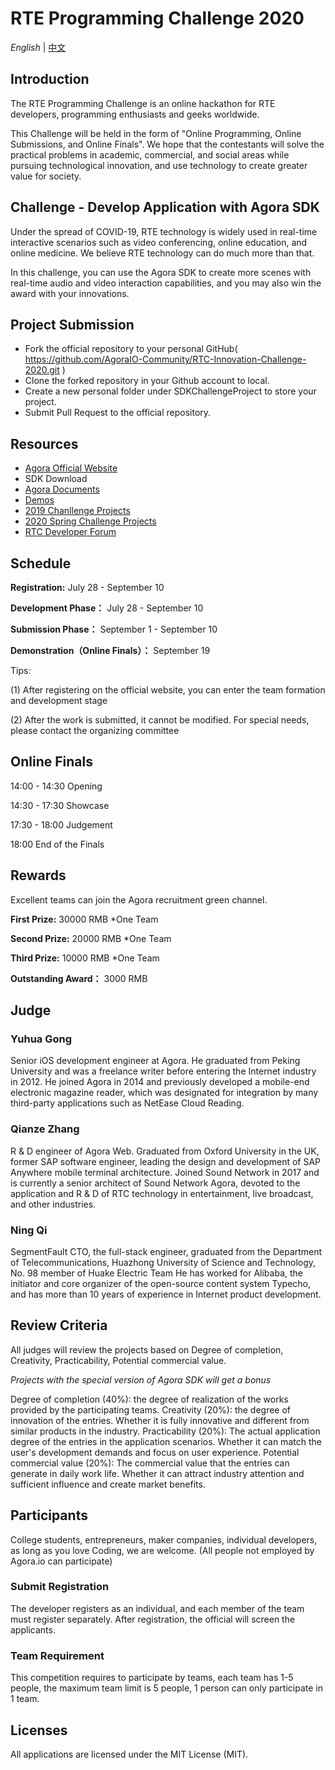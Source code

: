 # RTE Programming Challenge 2020

*English* | [中文](README.zh.md)

## Introduction

The RTE Programming Challenge is an online hackathon for RTE developers, programming enthusiasts and geeks worldwide.

This Challenge will be held in the form of "Online Programming, Online Submissions, and Online Finals". We hope that the contestants will solve the practical problems in academic, commercial, and social areas while pursuing technological innovation, and use technology to create greater value for society.

## Challenge - Develop Application with Agora SDK

Under the spread of COVID-19, RTE technology is widely used in real-time interactive scenarios such as video conferencing, online education, and online medicine. We believe RTE technology can do much more than that.

In this challenge, you can use the Agora SDK to create more scenes with real-time audio and video interaction capabilities, and you may also win the award with your innovations.



## Project Submission
* Fork the official repository to your personal GitHub( https://github.com/AgoraIO-Community/RTC-Innovation-Challenge-2020.git )
* Clone the forked repository in your Github account to local. 
* Create a new personal folder under SDKChallengeProject to store your project.
* Submit Pull Request to the official repository.

## Resources
* [Agora Official Website](https://www.agora.io/cn/)
* SDK Download
* [Agora Documents](https://docs.agora.io/cn)
* [Demos](https://rtcdeveloper.com/t/topic/12820)
* [2019 Chanllenge Projects](https://github.com/AgoraIO-Community/AI-in-RTC_ProgrammingChallenge)
* [2020 Spring Challenge Projects](https://github.com/AgoraIO-Community/RTC-Hackathon)
* [RTC Developer Forum](https://rtcdeveloper.com/)

## Schedule

**Registration:** July 28 - September 10

**Development Phase：** July 28 - September 10

**Submission Phase：** September 1 - September 10

**Demonstration（Online Finals）：** September 19

Tips:

(1) After registering on the official website, you can enter the team formation and development stage

(2) After the work is submitted, it cannot be modified. For special needs, please contact the organizing committee

## Online Finals

14:00 - 14:30 Opening

14:30 - 17:30 Showcase

17:30 - 18:00 Judgement

18:00 End of the Finals

## Rewards
Excellent teams can join the Agora recruitment green channel.

**First Prize:** 30000 RMB *One Team

**Second Prize:** 20000 RMB *One Team

**Third Prize:** 10000 RMB *One Team

**Outstanding Award：** 3000 RMB

## Judge
### Yuhua Gong
Senior iOS development engineer at Agora. He graduated from Peking University and was a freelance writer before entering the Internet industry in 2012. He joined Agora in 2014 and previously developed a mobile-end electronic magazine reader, which was designated for integration by many third-party applications such as NetEase Cloud Reading.

### Qianze Zhang
R & D engineer of Agora Web. Graduated from Oxford University in the UK, former SAP software engineer, leading the design and development of SAP Anywhere mobile terminal architecture. Joined Sound Network in 2017 and is currently a senior architect of Sound Network Agora, devoted to the application and R & D of RTC technology in entertainment, live broadcast, and other industries.

### Ning Qi
SegmentFault CTO, the full-stack engineer, graduated from the Department of Telecommunications, Huazhong University of Science and Technology, No. 98 member of Huake Electric Team He has worked for Alibaba, the initiator and core organizer of the open-source content system Typecho, and has more than 10 years of experience in Internet product development.

## Review Criteria

All judges will review the projects based on Degree of completion, Creativity, Practicability, Potential commercial value.

*Projects with the special version of Agora SDK will get a bonus*

Degree of completion (40%): the degree of realization of the works provided by the participating teams.
Creativity (20%): the degree of innovation of the entries. Whether it is fully innovative and different from similar products in the industry.
Practicability (20%): The actual application degree of the entries in the application scenarios. Whether it can match the user's development demands and focus on user experience.
Potential commercial value (20%): The commercial value that the entries can generate in daily work life. Whether it can attract industry attention and sufficient influence and create market benefits.

## Participants
College students, entrepreneurs, maker companies, individual developers, as long as you love Coding, we are welcome. (All people not employed by Agora.io can participate)
### Submit Registration
The developer registers as an individual, and each member of the team must register separately. After registration, the official will screen the applicants.
### Team Requirement
This competition requires to participate by teams, each team has 1-5 people, the maximum team limit is 5 people, 1 person can only participate in 1 team.

## Licenses

All applications are licensed under the MIT License (MIT). 